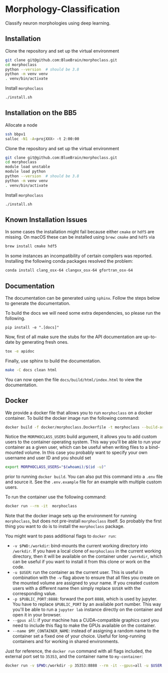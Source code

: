 # Morphology-Classification
Classify neuron morphologies using deep learning.

## Installation
Clone the repository and set up the virtual environment
```sh
git clone git@github.com:BlueBrain/morphoclass.git
cd morphoclass
python --version  # should be 3.8
python -m venv venv
. venv/bin/activate
```

Install `morphoclass`
```sh
./install.sh
```

## Installation on the BB5
Allocate a node
```sh
ssh bbpv1
salloc -N1 -A<projXXX> -t 2:00:00
```

Clone the repository and set up the virtual environment
```sh
git clone git@github.com:BlueBrain/morphoclass.git
cd morphoclass
module load unstable
module load python
python --version  # should be 3.8
python -m venv venv
. venv/bin/activate
```

Install `morphoclass`
```sh
./install.sh
```

## Known Installation Issues
In some cases the installation might fail because either `cmake` or `hdf5` are
missing. On macOS these can be installed using `brew`:
`cmake` and `hdf5` via
```sh
brew install cmake hdf5
```

In some instances an incompatibility of certain compilers was reported.
Installing the following conda packages resolved the problem:
```sh
conda install clang_osx-64 clangxx_osx-64 gfortran_osx-64
```

## Documentation
The documentation can be generated using `sphinx`.
Follow the steps below to generate the documentation.

To build the docs we will need some extra dependencies, so please run the
following.
```shell
pip install -e ".[docs]"
```

Now, first of all make sure the stubs for the API documentation are up-to-date
by generating fresh ones.
```sh
tox -e apidoc
```

Finally, use sphinx to build the documentation.
```sh
make -C docs clean html
```

You can now open the file `docs/build/html/index.html` to view the
documentation.

## Docker
We provide a docker file that allows you to run `morphoclass` on a docker
container. To build the docker image run the following command:
```sh
docker build -f docker/morphoclass.Dockerfile -t morphoclass --build-arg MORPHOCLASS_USERS .
```
Notice the `MORPHOCLASS_USERS` build argument, it allows you to add custom
users to the container operating system. This way you'll be able to run your
container as a given user, which can be useful when writing files to a
bind-mounted volume. In this case you probably want to specify your own username
and user ID and you should set
```sh
export MORPHOCLASS_USERS="$(whoami)/$(id -u)"
```
prior to running `docker build`. You can also put this command into a `.env`
file and source it. See the `.env.example` file for an example with multiple
custom users.

To run the container use the following command:
```sh
docker run --rm -it  morphoclass
```
Note that the docker image sets up the environment for running `morphoclass`,
but does not pre-install `morphoclass` itself. So probably the first thing you
want to do is to install the `morphoclass` package.

You might want to pass additional flags to `docker run`:
* `-v $PWD:/workdir`: bind-mounts the current working directory into `/workdir`.
  If you have a local clone of `morphoclass` in the current working directory,
  then it will be available on the container under `/workdir`, which can be
  useful if you want to install it from this clone or work on the code.
* `-u $USER`: run the container as the current user. This is useful in
  combination with the `-v` flag above to ensure that all files you create on
  the mounted volume are assigned to your name. If you created custom users
  with a different name then simply replace `$USER` with the corresponding
  value.
* `-p $PUBLIC_PORT:8888`: forward the port `8888`, which is used by jupyter.
  You have to replace `$PUBLIC_PORT` by an available port number. This way
  you'll be able to run a `jupyter lab` instance directly on the container and
  open it in your browser.
* `--gpus all`: if your machine has a CUDA-compatible graphics card you need to
  include this flag to make the GPUs available on the container.
* `--name $MY_CONTAINER_NAME`: instead of assigning a random name to the
  container set a fixed one of your choice. Useful for long-running containers
  and for working in shared environments.

Just for reference, the `docker run` command with all flags included, the
external port set to `35353`, and the container name to `my-container`:
```sh
docker run -v $PWD:/workdir -p 35353:8888 --rm -it --gpus=all -u $USER --name my-container morphoclass
```
